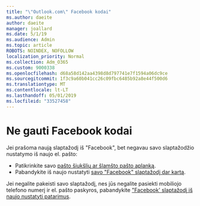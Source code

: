 ```yaml
---
title: "\"Outlook.com\" Facebook kodai"
ms.author: daeite
author: daeite
manager: joallard
ms.date: 5/1/19
ms.audience: Admin
ms.topic: article
ROBOTS: NOINDEX, NOFOLLOW
localization_priority: Normal
ms.collection: Adm_O365
ms.custom: 9000338
ms.openlocfilehash: d68a58d142aa4398d8d797741e7f1594a06dc9ce
ms.sourcegitcommit: 1f3c9a60b041cc26c09fbc6485b92a8e44f500d6
ms.translationtype: MT
ms.contentlocale: lt-LT
ms.lasthandoff: 05/01/2019
ms.locfileid: "33527458"
---
```

# <a name="not-receiving-facebook-codes"></a>Ne gauti Facebook kodai

Jei prašoma naują slaptažodį iš "Facebook", bet negavau savo slaptažodžio nustatymo iš naujo el. pašto:

- Patikrinkite savo [pašto šiukšlių ar šlamšto pašto aplanką](https://outlook.live.com/mail/junkemail).
- Pabandykite iš naujo nustatyti [savo "Facebook" slaptažodį dar kartą](https://www.facebook.com/help/213395615347144?helpref=faq_content).

Jei negalite pakeisti savo slaptažodį, nes jūs negalite pasiekti mobiliojo telefono numerį ir el. pašto paskyros, pabandykite ["Facebook' slaptažodį iš naujo nustatyti patarimus](https://www.facebook.com/help/218815984812734).